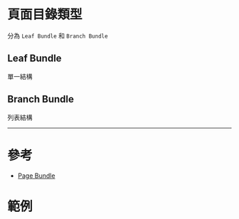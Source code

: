 # 頁面目錄類型

分為 `Leaf Bundle` 和 `Branch Bundle`

## Leaf Bundle

單一結構

## Branch Bundle

列表結構

-----
# 參考

* [Page Bundle](https://gohugo.io/content-management/page-bundles/)

# 範例
